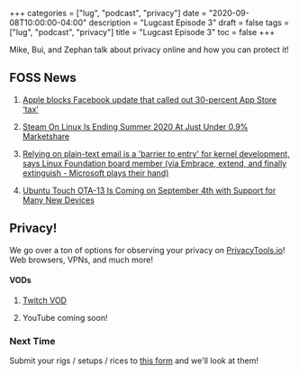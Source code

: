 +++
categories = ["lug", "podcast", "privacy"]
date = "2020-09-08T10:00:00-04:00"
description = "Lugcast Episode 3"
draft = false
tags = ["lug", "podcast", "privacy"]
title = "Lugcast Episode 3"
toc = false
+++


Mike, Bui, and Zephan talk about privacy online and how you can protect it!

<!--more-->

## FOSS News

1. [Apple blocks Facebook update that called out 30-percent App Store ‘tax’](https://www.theverge.com/2020/8/28/21405140/apple-rejects-facebook-update-30-percent-cut)

2. [Steam On Linux Is Ending Summer 2020 At Just Under 0.9% Marketshare](https://www.phoronix.com/scan.php?page=news_item&px=Steam-Linux-August-2020)

3. [Relying on plain-text email is a 'barrier to entry' for kernel development, says Linux Foundation board member (via Embrace, extend, and finally extinguish - Microsoft plays their hand)](https://drewdevault.com/2020/08/27/Microsoft-plays-their-hand.html)

4. [Ubuntu Touch OTA-13 Is Coming on September 4th with Support for Many New Devices](https://9to5linux.com/ubuntu-touch-ota-13-is-coming-on-september-4th-with-support-for-many-new-devices)


## Privacy!

We go over a ton of options for observing your privacy on [PrivacyTools.io](https://privacytools.io/)! Web browsers, VPNs, and much more!

#### VODs

1. [Twitch VOD](https://www.twitch.tv/videos/729756117)

2. YouTube coming soon!

### Next Time

Submit your rigs / setups / rices to [this form](https://docs.google.com/forms/d/e/1FAIpQLSdwTeAKwGLgHI2GLNlSoCXERfoxTI5MALgvnNlrWJpkZM5Axw/viewform) and we'll look at them!
